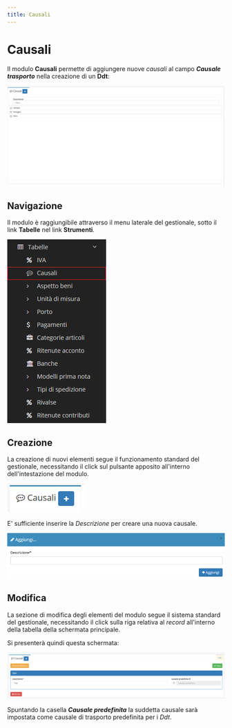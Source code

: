 ```yaml
---
title: Causali
---
```


# Causali

Il modulo **Causali** permette di aggiungere nuove _causali_ al campo _**Causale trasporto**_ nella creazione di un **Ddt**:

![Screenshot interfaccia causali](../../../../.gitbook/assets/screencausali.PNG)

## Navigazione

Il modulo è raggiungibile attraverso il menu laterale del gestionale, sotto il link **Tabelle** nel link **Strumenti**.

![Screenshot navigazione causali](../../../../.gitbook/assets/navigazionecausali.png)

## Creazione

La creazione di nuovi elementi segue il funzionamento standard del gestionale, necessitando il click sul pulsante apposito all'interno dell'intestazione del modulo.

![Screenshot creazione causali](../../../../.gitbook/assets/aggiuntacausali.PNG)

E' sufficiente inserire la _Descrizione_ per creare una nuova causale.

![Screenshot creazione causali](../../../../.gitbook/assets/aggiungerecausali.PNG)

## Modifica

La sezione di modifica degli elementi del modulo segue il sistema standard del gestionale, necessitando il click sulla riga relativa al _record_ all'interno della tabella della schermata principale.

Si presenterà quindi questa schermata:

![Screenshot modifica dati causale](../../../../.gitbook/assets/modificacausali.PNG)

Spuntando la casella _**Causale predefinita**_ la suddetta causale sarà impostata come causale di trasporto predefinita per i _Ddt_.

